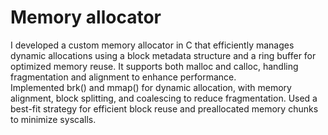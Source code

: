 <h1>
    Memory allocator
</h1>
I developed a custom memory allocator in C that efficiently manages dynamic allocations using a block metadata structure and a ring buffer for optimized memory reuse. It supports both malloc and calloc, handling fragmentation and alignment to enhance performance. 
<br>
Implemented brk() and mmap() for dynamic allocation, with memory alignment, block splitting, and coalescing to reduce fragmentation. Used a best-fit strategy for efficient block reuse and preallocated memory chunks to minimize syscalls. 
 </br>
